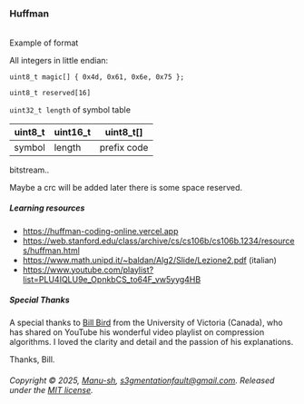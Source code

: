 ### Huffman
###### 

Example of format

All integers in little endian:

`uint8_t magic[] { 0x4d, 0x61, 0x6e, 0x75 };` 

`uint8_t reserved[16]`

`uint32_t length` of symbol table

| uint8_t | uint16_t | uint8_t[]  |
----------|----------|-------------
| symbol  | length   | prefix code|

bitstream..


Maybe a crc will be added later there is some space reserved.

##### Learning resources
- https://huffman-coding-online.vercel.app
- https://web.stanford.edu/class/archive/cs/cs106b/cs106b.1234/resources/huffman.html
- https://www.math.unipd.it/~baldan/Alg2/Slide/Lezione2.pdf (italian)
- https://www.youtube.com/playlist?list=PLU4IQLU9e_OpnkbCS_to64F_vw5yyg4HB

##### Special Thanks

A special thanks to [Bill Bird](https://github.com/billbird) from the University of Victoria (Canada), 
who has shared on YouTube his wonderful video playlist on compression algorithms.
I loved the clarity and detail and the passion of his explanations. 

Thanks, Bill.


###### Copyright © 2025, [Manu-sh](https://github.com/Manu-sh), s3gmentationfault@gmail.com. Released under the [MIT license](LICENSE).
